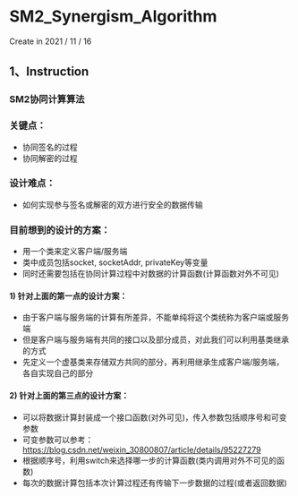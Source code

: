 # SM2_Synergism_Algorithm

Create in 2021 / 11 / 16

## 1、Instruction

### SM2协同计算算法

### 关键点：

- 协同签名的过程
- 协同解密的过程

### 设计难点：

- 如何实现参与签名或解密的双方进行安全的数据传输

### 目前想到的设计的方案：

- 用一个类来定义客户端/服务端
- 类中成员包括socket, socketAddr, privateKey等变量
- 同时还需要包括在协同计算过程中对数据的计算函数(计算函数对外不可见)

#### 1) 针对上面的第一点的设计方案：

- 由于客户端与服务端的计算有所差异，不能单纯将这个类统称为客户端或服务端
- 但是客户端与服务端有共同的接口以及部分成员，对此我们可以利用基类继承的方式
- 先定义一个虚基类来存储双方共同的部分，再利用继承生成客户端/服务端，各自实现自己的部分


#### 2) 针对上面的第三点的设计方案：

- 可以将数据计算封装成一个接口函数(对外可见)，传入参数包括顺序号和可变参数
- 可变参数可以参考：https://blog.csdn.net/weixin_30800807/article/details/95227279
- 根据顺序号，利用switch来选择哪一步的计算函数(类内调用对外不可见的函数)
- 每次的数据计算包括本次计算过程还有传输下一步数据的过程(或者返回数据)

